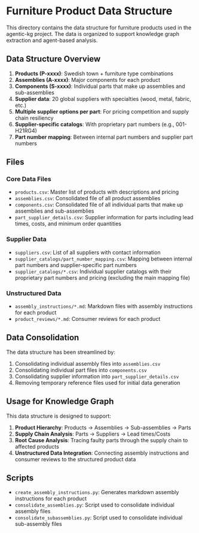 # Furniture Product Data Structure

This directory contains the data structure for furniture products used in the agentic-kg project. The data is organized to support knowledge graph extraction and agent-based analysis.

## Data Structure Overview

1. **Products (P-xxxx)**: Swedish town + furniture type combinations
2. **Assemblies (A-xxxx)**: Major components for each product
3. **Components (S-xxxx)**: Individual parts that make up assemblies and sub-assemblies
4. **Supplier data**: 20 global suppliers with specialties (wood, metal, fabric, etc.)
5. **Multiple supplier options per part**: For pricing competition and supply chain resiliency
6. **Supplier-specific catalogs**: With proprietary part numbers (e.g., 001-H21RG4)
7. **Part number mapping**: Between internal part numbers and supplier part numbers

## Files

### Core Data Files

- `products.csv`: Master list of products with descriptions and pricing
- `assemblies.csv`: Consolidated file of all product assemblies
- `components.csv`: Consolidated file of all individual parts that make up assemblies and sub-assemblies
- `part_supplier_details.csv`: Supplier information for parts including lead times, costs, and minimum order quantities

### Supplier Data

- `suppliers.csv`: List of all suppliers with contact information
- `supplier_catalogs/part_number_mapping.csv`: Mapping between internal part numbers and supplier-specific part numbers
- `supplier_catalogs/*.csv`: Individual supplier catalogs with their proprietary part numbers and pricing (excluding the main mapping file)

### Unstructured Data

- `assembly_instructions/*.md`: Markdown files with assembly instructions for each product
- `product_reviews/*.md`: Consumer reviews for each product

## Data Consolidation

The data structure has been streamlined by:

1. Consolidating individual assembly files into `assemblies.csv`
2. Consolidating individual part files into `components.csv`
3. Consolidating supplier information into `part_supplier_details.csv`
4. Removing temporary reference files used for initial data generation

## Usage for Knowledge Graph

This data structure is designed to support:

1. **Product Hierarchy**: Products → Assemblies → Sub-assemblies → Parts
2. **Supply Chain Analysis**: Parts → Suppliers → Lead times/Costs
3. **Root Cause Analysis**: Tracing faulty parts through the supply chain to affected products
4. **Unstructured Data Integration**: Connecting assembly instructions and consumer reviews to the structured product data

## Scripts

- `create_assembly_instructions.py`: Generates markdown assembly instructions for each product
- `consolidate_assemblies.py`: Script used to consolidate individual assembly files
- `consolidate_subassemblies.py`: Script used to consolidate individual sub-assembly files
